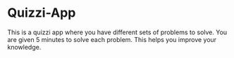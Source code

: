 # Quizzi-App
This is a quizzi app where you have different sets of problems to solve. You are given 5 minutes to solve each problem. This helps you improve your knowledge.
